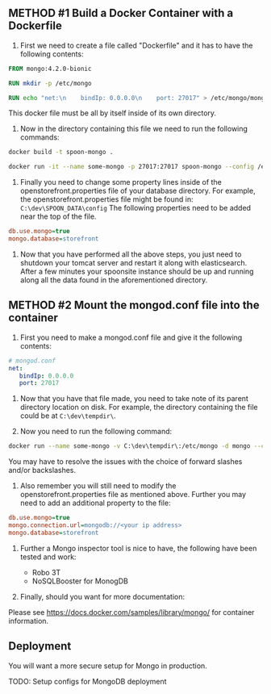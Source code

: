 
## METHOD #1 Build a Docker Container with a Dockerfile

1. First we need to create a file called "Dockerfile" and it has to have the following contents:

```Dockerfile
FROM mongo:4.2.0-bionic

RUN mkdir -p /etc/mongo

RUN echo "net:\n    bindIp: 0.0.0.0\n    port: 27017" > /etc/mongo/mongod.conf
```

This docker file must be all by itself inside of its own directory.

1. Now in the directory containing this file we need to run the following commands:

```sh
docker build -t spoon-mongo .

docker run -it --name some-mongo -p 27017:27017 spoon-mongo --config /etc/mongo/mongod.conf
```

1. Finally you need to change some property lines inside of the openstorefront.properties file of your database directory.
For example, the openstorefront.properties file might be found in: `C:\dev\SPOON_DATA\config`
The following properties need to be added near the top of the file.

```ini
db.use.mongo=true
mongo.database=storefront
```

1. Now that you have performed all the above steps, you just need to shutdown your tomcat server and restart it along with elasticsearch. After a few minutes your
spoonsite instance should be up and running along all the data found in the aforementioned directory.

## METHOD #2 Mount the mongod.conf file into the container

1. First you need to make a mongod.conf file and give it the following contents:

```yaml
# mongod.conf
net:
   bindIp: 0.0.0.0
   port: 27017
```

1. Now that you have that file made, you need to take note of its parent directory location on disk.
For example, the directory containing the file could be at `C:\dev\tempdir\`.

1. Now you need to run the following command:

```sh
docker run --name some-mongo -v C:\dev\tempdir\:/etc/mongo -d mongo --config /etc/mongo/mongod.conf
```

You may have to resolve the issues with the choice of forward slashes and/or backslashes.

1. Also remember you will still need to modify the openstorefront.properties file as mentioned above. 
Further you may need to add an additional property to the file:

```ini
db.use.mongo=true
mongo.connection.url=mongodb://<your ip address>
mongo.database=storefront
```

1. Further a Mongo inspector tool is nice to have, the following have been tested and work:
   - Robo 3T
   - NoSQLBooster for MonogDB

1. Finally, should you want for more documentation:

Please see https://docs.docker.com/samples/library/mongo/ for container information.

## Deployment

You will want a more secure setup for Mongo in production.

TODO: Setup configs for MongoDB deployment